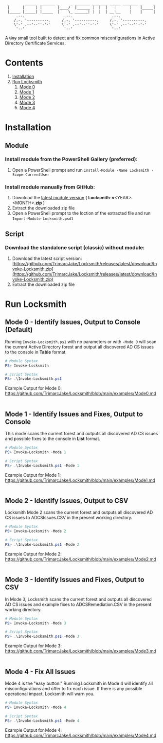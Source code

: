 ```
 _       _____  _______ _     _ _______ _______ _____ _______ _     _
 |      |     | |       |____/  |______ |  |  |   |      |    |_____|
 |_____ |_____| |_____  |    \_ ______| |  |  | __|__    |    |     |
     .--.                  .--.                  .--.            
    /.-. '----------.     /.-. '----------.     /.-. '----------.
    \'-' .--'--''-'-'     \'-' .--'--''-'-'     \'-' .--'--''-'-'
     '--'                  '--'                  '--'  
```

A ~~tiny~~ small tool built to detect and fix common misconfigurations in Active Directory Certificate Services.

# Contents
1. [Installation](#Installation)
2. [Run Locksmith](#RunLocksmith)
   1. [Mode 0](#Mode0)
   2. [Mode 1](#Mode1)
   3. [Mode 2](#Mode2)
   4. [Mode 3](#Mode3)
   5. [Mode 4](#Mode4)

# Installation <a name="Installation" id="Installation"></a>
## Module
### Install module from the PowerShell Gallery (preferred):
1. Open a PowerShell prompt and run `Install-Module -Name Locksmith -Scope CurrentUser`

### Install module manually from GitHub:
1. Download the [latest module version](https://github.com/TrimarcJake/Locksmith/releases/latest) ( **Locksmith-v**\<YEAR\>**.**\<MONTH\>**.zip** )
2. Extract the downloaded zip file
3. Open a PowerShell prompt to the loction of the extracted file and run `Import-Module Locksmith.psd1`

## Script
### Download the standalone script (classic) without module:
1. Download the latest script version: [https://github.com/TrimarcJake/Locksmith/releases/latest/download/Invoke-Locksmith.zip](https://github.com/TrimarcJake/Locksmith/releases/latest/download/Invoke-Locksmith.zip)
2. Extract the downloaded zip file


# Run Locksmith <a name="RunLocksmith" id="RunLocksmith"></a>
## Mode 0 - Identify Issues, Output to Console (Default) <a name="Mode0"></a>
Running `Invoke-Locksmith.ps1` with no parameters or with `-Mode 0` will scan the current Active Directory forest and output all discovered AD CS issues to the console in **Table** format.
``` powershell
# Module Syntax
PS> Invoke-Locksmith

# Script Syntax
PS> .\Invoke-Locksmith.ps1
```

Example Output for Mode 0: https://github.com/TrimarcJake/Locksmith/blob/main/examples/Mode0.md
<br>
<br>
## Mode 1 - Identify Issues and Fixes, Output to Console <a name="Mode1" id="Mode1"></a>
This mode scans the current forest and outputs all discovered AD CS issues and possible fixes to the console in **List** format.
``` powershell
# Module Syntax
PS> Invoke-Locksmith -Mode 1

# Script Syntax
PS> .\Invoke-Locksmith.ps1 -Mode 1
```

Example Output for Mode 1: https://github.com/TrimarcJake/Locksmith/blob/main/examples/Mode1.md
<br>
<br>
## Mode 2 - Identify Issues, Output to CSV <a name="Mode2" id="Mode2"></a>
Locksmith Mode 2 scans the current forest and outputs all discovered AD CS issues to ADCSIssues.CSV in the present working directory.
``` powershell
# Module Syntax
PS> Invoke-Locksmith -Mode 2

# Script Syntax
PS> .\Invoke-Locksmith.ps1 -Mode 2
```

Example Output for Mode 2: https://github.com/TrimarcJake/Locksmith/blob/main/examples/Mode2.md
<br>
<br>
## Mode 3 - Identify Issues and Fixes, Output to CSV <a name="Mode3" id="Mode3"></a>
In Mode 3, Locksmith scans the current forest and outputs all discovered AD CS issues and example fixes to ADCSRemediation.CSV in the present working directory.
``` powershell
# Module Syntax
PS> Invoke-Locksmith -Mode 3

# Script Syntax
PS> .\Invoke-Locksmith.ps1 -Mode 3
```

Example Output for Mode 3: https://github.com/TrimarcJake/Locksmith/blob/main/examples/Mode3.md
<br>
<br>
## Mode 4 - Fix All Issues <a name="Mode4" id="Mode4"></a>
Mode 4 is the "easy button." Running Locksmith in Mode 4 will identify all misconfigurations and offer to fix each issue. If there is any possible operational impact, Locksmith will warn you.
``` powershell
# Module Syntax
PS> Invoke-Locksmith -Mode 4

# Script Syntax
PS> .\Invoke-Locksmith.ps1 -Mode 4 
```

Example Output for Mode 4: https://github.com/TrimarcJake/Locksmith/blob/main/examples/Mode4.md
